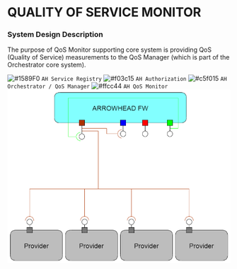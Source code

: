 # QUALITY OF SERVICE MONITOR
### System Design Description

The purpose of QoS Monitor supporting core system is providing QoS (Quality of Service) measurements to the QoS Manager (which is part of the Orchestrator core system).

![#1589F0](https://placehold.it/15/1589F0/000000?text=+) `AH Service Registry`
![#f03c15](https://placehold.it/15/f03c15/000000?text=+) `AH Authorization` 
![#c5f015](https://placehold.it/15/c5f015/000000?text=+) `AH Orchestrator / QoS Manager`
![#ffcc44](https://placehold.it/15/a33c00/000000?text=+) `AH QoS Monitor`
![Alt text](figures/overview.png)
